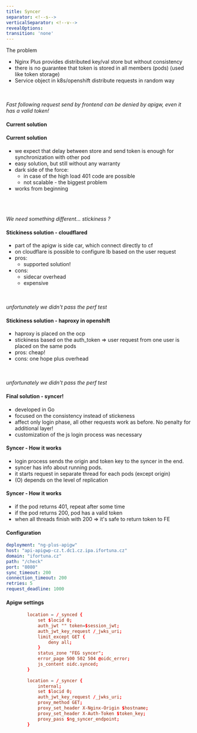 ```yaml
---
title: Syncer
separator: <!--s-->
verticalSeparator: <!--v-->
revealOptions:
transition: 'none'
---
```


<!-- .slide: data-background="images/the-problem-background-2.png" data-background-size="1920px" -->

<div id=left3-white-bg>

The problem

* Nginx Plus provides distributed key/val store but without consistency
* there is no guarantee that token is stored in all members (pods) (used like token storage)
* Service object in k8s/openshift distribute requests in random way

<BR>
<BR>

<em>
Fast following request send by frontend can be denied by apigw, even it has a valid token!
</em>

</div>

<!--s-->

<!-- .slide: data-background="images/login-current7.jpg" data-background-size="1920px" -->

<div id=left2-small>

#### Current solution

</div>

<!--s-->

<!-- .slide: data-background="images/default-text-background-black-text-2.png" data-background-size="1920px" -->

<div id=left3-small>

#### Current solution

* we expect that delay between store and send token is enough for synchronization with other pod 
* easy solution, but still without any warranty
* dark side of the force: 
    - in case of the high load 401 code are possible
    - not scalable - the biggest problem
* works from beginning

<BR>
<BR>
<BR>
<em>
We need something different... stickiness ?
</em>

</div>

<!--s-->

<!-- .slide: data-background="images/default-text-background-black-text-2.png" data-background-size="1920px" -->

<div id=left2-small>

#### Stickiness solution - cloudflared

* part of the apigw is side car, which connect directly to cf
* on cloudflare is possible to configure lb based on the user request
* pros:
    - supported solution!
* cons: 
    - sidecar overhead
    - expensive



<BR>
<BR>

<em>
unfortunately we didn't pass the perf test
</em>

</div>

<!--s-->


<!-- .slide: data-background="images/default-text-background-black-text-2.png" data-background-size="1920px" -->

<div id=left2-small>

#### Stickiness solution - haproxy in openshift

* haproxy is placed on the ocp
* stickiness based on the auth_token => user request from one user is placed on the same pods
* pros: cheap!
* cons: one hope plus overhead

<BR>
<BR>

<em>
unfortunately we didn't pass the perf test
</em>

</div>

<!--s-->

<!-- .slide: data-background="images/the-syncer-solution.png" data-background-size="1920px" -->

<div id=right3-small>

#### Final solution - syncer!

* developed in Go
* focused on the consistency instead of stickeness
* affect only login phase, all other requests work as before. No penalty for additional layer!
* customization of the js login process was necessary

</div>

<!--s-->
<!-- .slide: data-background="images/the-syncer-solution.png" data-background-size="1920px" -->

<div id=right3-small>

#### Syncer - How it works

* login process sends the origin and token key to the syncer in the end.
* syncer has info about running pods.
* it starts request in separate thread for each pods (except origin)
* (O) depends on the level of replication

</div>

<!--s-->
<!-- .slide: data-background="images/the-syncer-solution.png" data-background-size="1920px" -->

<div id=right3-small>

#### Syncer - How it works

* if the pod returns 401, repeat after some time
* if the pod returns 200, pod has a valid token
* when all threads finish with 200 => it's safe to return token to FE

</div>

<!--s-->

<!-- .slide: data-background="images/default-text-background-white-text-2.png" data-background-size="1920px" -->

<div id=left2>

#### Configuration

```yaml namespace: "apigwp-cz"
deployment: "ng-plus-apigw"
host: "api-apigwp-cz.t.dc1.cz.ipa.ifortuna.cz"
domain: "ifortuna.cz"
path: "/check"
port: "8080"
sync_timeout: 200
connection_timeout: 200
retries: 5
request_deadline: 1000
```

</div>

<!--s-->

<!-- .slide: data-background="images/default-text-background-white-text-2.png" data-background-size="1920px" -->

<div id=left2>

#### Apigw settings

```conf 
        location = /_synced {
            set $locid 0;
            auth_jwt "" token=$session_jwt;
            auth_jwt_key_request /_jwks_uri;
            limit_except GET {
                deny all;
            }         
            status_zone "FEG syncer";
            error_page 500 502 504 @oidc_error;
            js_content oidc.synced;
        }             
                      
        location = /_syncer {
            internal; 
            set $locid 0;
            auth_jwt_key_request /_jwks_uri;
            proxy_method GET;
            proxy_set_header X-Nginx-Origin $hostname;
            proxy_set_header X-Auth-Token $token_key;
            proxy_pass $ng_syncer_endpoint;
        }  
```

</div>

<!--s-->